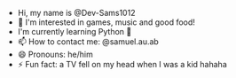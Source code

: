 - Hi, my name is @Dev-Sams1012
- 👀 I'm interested in games, music and good food! 
- I'm currently learning Python 🐍
- 📫 How to contact me: @samuel.au.ab
- 😄 Pronouns: he/him
- ⚡ Fun fact: a TV fell on my head when I was a kid hahaha
